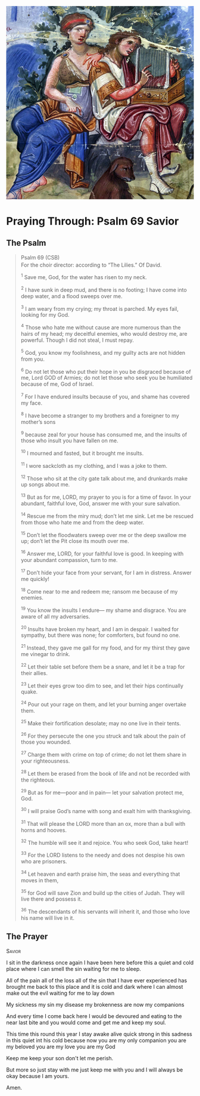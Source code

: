 <img class="intro-right" src="../images/art-paris-psalter.jpg">

<style>
  li {list-style-type: none;}
  p + ul {
    margin-top: -18px;
}
</style>

# Praying Through: Psalm 69 Savior

## The Psalm

>Psalm 69 (CSB)  
><sup></sup> For the choir director: according to “The Lilies.” Of David. 
>
><sup>1</sup> Save me, God, for the water has risen to my neck. 
>
><sup>2</sup> I have sunk in deep mud, and there is no footing; I have come into deep water, and a flood sweeps over me. 
>
><sup>3</sup> I am weary from my crying; my throat is parched. My eyes fail, looking for my God. 
>
><sup>4</sup> Those who hate me without cause are more numerous than the hairs of my head; my deceitful enemies, who would destroy me, are powerful. Though I did not steal, I must repay. 
>
><sup>5</sup> God, you know my foolishness, and my guilty acts are not hidden from you. 
>
><sup>6</sup> Do not let those who put their hope in you be disgraced because of me, Lord GOD of Armies; do not let those who seek you be humiliated because of me, God of Israel. 
>
><sup>7</sup> For I have endured insults because of you, and shame has covered my face. 
>
><sup>8</sup> I have become a stranger to my brothers and a foreigner to my mother’s sons 
>
><sup>9</sup> because zeal for your house has consumed me, and the insults of those who insult you have fallen on me. 
>
><sup>10</sup> I mourned and fasted, but it brought me insults. 
>
><sup>11</sup> I wore sackcloth as my clothing, and I was a joke to them. 
>
><sup>12</sup> Those who sit at the city gate talk about me, and drunkards make up songs about me. 
>
><sup>13</sup> But as for me, LORD, my prayer to you is for a time of favor. In your abundant, faithful love, God, answer me with your sure salvation. 
>
><sup>14</sup> Rescue me from the miry mud; don’t let me sink. Let me be rescued from those who hate me and from the deep water. 
>
><sup>15</sup> Don’t let the floodwaters sweep over me or the deep swallow me up; don’t let the Pit close its mouth over me. 
>
><sup>16</sup> Answer me, LORD, for your faithful love is good. In keeping with your abundant compassion, turn to me. 
>
><sup>17</sup> Don’t hide your face from your servant, for I am in distress. Answer me quickly! 
>
><sup>18</sup> Come near to me and redeem me; ransom me because of my enemies. 
>
><sup>19</sup> You know the insults I endure— my shame and disgrace. You are aware of all my adversaries. 
>
><sup>20</sup> Insults have broken my heart, and I am in despair. I waited for sympathy, but there was none; for comforters, but found no one. 
>
><sup>21</sup> Instead, they gave me gall for my food, and for my thirst they gave me vinegar to drink. 
>
><sup>22</sup> Let their table set before them be a snare, and let it be a trap for their allies. 
>
><sup>23</sup> Let their eyes grow too dim to see, and let their hips continually quake. 
>
><sup>24</sup> Pour out your rage on them, and let your burning anger overtake them. 
>
><sup>25</sup> Make their fortification desolate; may no one live in their tents. 
>
><sup>26</sup> For they persecute the one you struck and talk about the pain of those you wounded. 
>
><sup>27</sup> Charge them with crime on top of crime; do not let them share in your righteousness. 
>
><sup>28</sup> Let them be erased from the book of life and not be recorded with the righteous. 
>
><sup>29</sup> But as for me—poor and in pain— let your salvation protect me, God. 
>
><sup>30</sup> I will praise God’s name with song and exalt him with thanksgiving. 
>
><sup>31</sup> That will please the LORD more than an ox, more than a bull with horns and hooves. 
>
><sup>32</sup> The humble will see it and rejoice. You who seek God, take heart! 
>
><sup>33</sup> For the LORD listens to the needy and does not despise his own who are prisoners. 
>
><sup>34</sup> Let heaven and earth praise him, the seas and everything that moves in them, 
>
><sup>35</sup> for God will save Zion and build up the cities of Judah. They will live there and possess it. 
>
><sup>36</sup> The descendants of his servants will inherit it, and those who love his name will live in it.

## The Prayer

<div style="font-variant: small-caps;">
Savior
</div>

I sit in the darkness once again
I have been here before
this a quiet and cold place
where I can smell the sin
waiting for me to sleep.

All of the pain
all of the loss
all of the sin
that I have ever experienced
has brought me back to this place
and it is cold and dark
where I can almost make out the evil
waiting for me to lay down

My sickness
my sin
my disease
my brokenness
are now my companions

And every time
I come back here
I would be devoured
and eating to the near last bite
and you would come and get me
and keep my soul.

This time
this round
this year
I stay awake
alive
quick
strong
in this sadness
in this quiet
int his cold
because now you are my only companion
you are my beloved
you are my love
you are my God

Keep me
keep your son
don't let me perish.

But more so
just stay with me
just keep me with you
and I will always be okay
because I am yours.


Amen.
